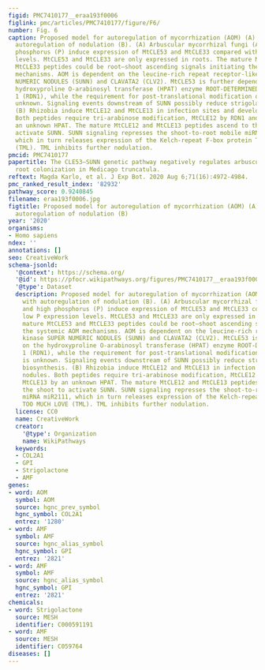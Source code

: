 ```yaml
---
figid: PMC7410177__eraa193f0006
figlink: pmc/articles/PMC7410177/figure/F6/
number: Fig. 6
caption: Proposed model for autoregulation of mycorrhization (AOM) (A) compared with
  autoregulation of nodulation (B). (A) Arbuscular mycorrhizal fungi (AMF) and high
  phosphorus (P) induce expression of MtCLE53 and MtCLE33 compared with low P expression
  levels. MtCLE53 and MtCLE33 are only expressed in roots. The mature MtCLE53 and
  MtCLE33 peptides could be root–shoot ascending signals initiating the systemic AOM
  mechanisms. AOM is dependent on the leucine-rich repeat receptor-like kinase SUPER
  NUMERIC NODULES (SUNN) and CLAVATA2 (CLV2). MtCLE53 is further dependent on the
  hydroxyproline O-arabinosyl transferase (HPAT) enzyme ROOT-DETERMINED NODULATION
  1 (RDN1), while the requirement for post-translational modification of MtCLE33 is
  unknown. Signaling events downstream of SUNN possibly reduce strigolactone biosynthesis.
  (B) Rhizobia induce MtCLE12 and MtCLE13 in infection sites and developing nodules.
  Both peptides require tri-arabinose modification, MtCLE12 by RDN1 and MtCLE13 by
  an unknown HPAT. The mature MtCLE12 and MtCLE13 peptides ascend to the shoot to
  activate SUNN. SUNN signaling represses the shoot-to-root mobile miRNA miR2111,
  which in turn releases expression of the Kelch-repeat F-box protein TOO MUCH LOVE
  (TML). TML inhibits further nodulation.
pmcid: PMC7410177
papertitle: The CLE53–SUNN genetic pathway negatively regulates arbuscular mycorrhiza
  root colonization in Medicago truncatula.
reftext: Magda Karlo, et al. J Exp Bot. 2020 Aug 6;71(16):4972-4984.
pmc_ranked_result_index: '82932'
pathway_score: 0.9240845
filename: eraa193f0006.jpg
figtitle: Proposed model for autoregulation of mycorrhization (AOM) (A) compared with
  autoregulation of nodulation (B)
year: '2020'
organisms:
- Homo sapiens
ndex: ''
annotations: []
seo: CreativeWork
schema-jsonld:
  '@context': https://schema.org/
  '@id': https://pfocr.wikipathways.org/figures/PMC7410177__eraa193f0006.html
  '@type': Dataset
  description: Proposed model for autoregulation of mycorrhization (AOM) (A) compared
    with autoregulation of nodulation (B). (A) Arbuscular mycorrhizal fungi (AMF)
    and high phosphorus (P) induce expression of MtCLE53 and MtCLE33 compared with
    low P expression levels. MtCLE53 and MtCLE33 are only expressed in roots. The
    mature MtCLE53 and MtCLE33 peptides could be root–shoot ascending signals initiating
    the systemic AOM mechanisms. AOM is dependent on the leucine-rich repeat receptor-like
    kinase SUPER NUMERIC NODULES (SUNN) and CLAVATA2 (CLV2). MtCLE53 is further dependent
    on the hydroxyproline O-arabinosyl transferase (HPAT) enzyme ROOT-DETERMINED NODULATION
    1 (RDN1), while the requirement for post-translational modification of MtCLE33
    is unknown. Signaling events downstream of SUNN possibly reduce strigolactone
    biosynthesis. (B) Rhizobia induce MtCLE12 and MtCLE13 in infection sites and developing
    nodules. Both peptides require tri-arabinose modification, MtCLE12 by RDN1 and
    MtCLE13 by an unknown HPAT. The mature MtCLE12 and MtCLE13 peptides ascend to
    the shoot to activate SUNN. SUNN signaling represses the shoot-to-root mobile
    miRNA miR2111, which in turn releases expression of the Kelch-repeat F-box protein
    TOO MUCH LOVE (TML). TML inhibits further nodulation.
  license: CC0
  name: CreativeWork
  creator:
    '@type': Organization
    name: WikiPathways
  keywords:
  - COL2A1
  - GPI
  - Strigolactone
  - AMF
genes:
- word: AOM
  symbol: AOM
  source: hgnc_prev_symbol
  hgnc_symbol: COL2A1
  entrez: '1280'
- word: AMF
  symbol: AMF
  source: hgnc_alias_symbol
  hgnc_symbol: GPI
  entrez: '2821'
- word: AMF
  symbol: AMF
  source: hgnc_alias_symbol
  hgnc_symbol: GPI
  entrez: '2821'
chemicals:
- word: Strigolactone
  source: MESH
  identifier: C000591191
- word: AMF
  source: MESH
  identifier: C059764
diseases: []
---
```

